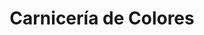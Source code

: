 ---
title: "Carnicería de Colores"
url: /ciudad-autonoma-de-buenos-aires/carniceria-de-colores/
shop: carnicero
---